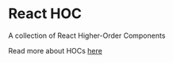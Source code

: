 # React HOC

A collection of React Higher-Order Components

Read more about HOCs [here](https://reactjs.org/docs/higher-order-components.html)
